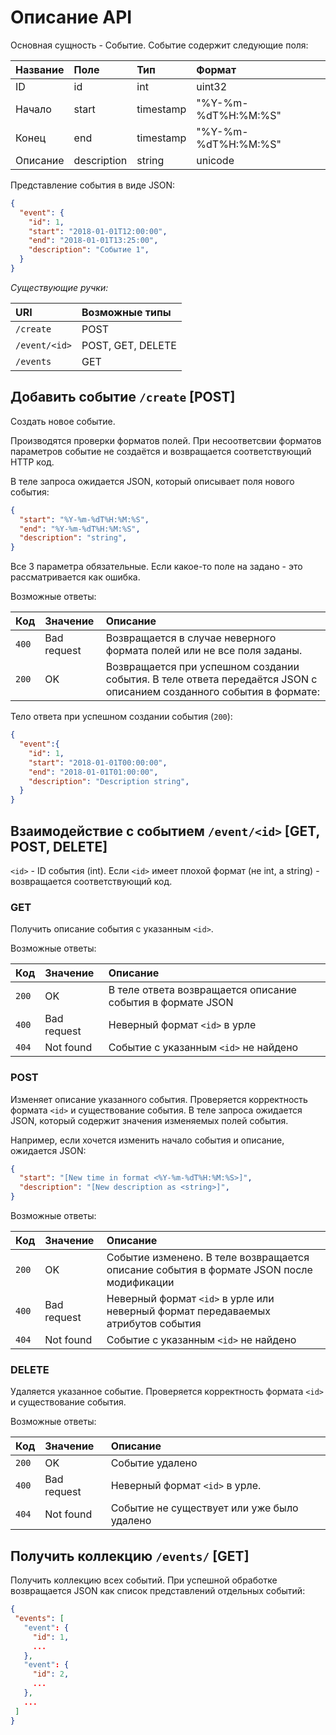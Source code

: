 # Описание API

Основная сущность - Событие. Событие содержит следующие поля:

| Название        | Поле        | Тип           |  Формат |
| :-------------- |:-----       |:--------------|:--------|
| ID              |id           | int           | uint32  |
| Начало          |start        | timestamp     | "%Y-%m-%dT%H:%M:%S" |
| Конец           |end          | timestamp     | "%Y-%m-%dT%H:%M:%S" |
| Описание        |description  | string        | unicode |

Представление события в виде JSON:
```json
{
  "event": {
    "id": 1,
    "start": "2018-01-01T12:00:00",
    "end": "2018-01-01T13:25:00",
    "description": "Событие 1",
  }
}
```

*Существующие ручки:*

| URI           | Возможные типы    |
|:-------       | :--------------   |
|`/create`      | POST              |
|`/event/<id>`  | POST, GET, DELETE |
|`/events`      | GET               |



## Добавить событие `/create` [POST]
Создать новое событие.

Производятся проверки форматов полей. При несоответсвии форматов параметров событие не создаётся и возвращается соответствующий HTTP код.

В теле запроса ожидается JSON, который описывает поля нового события:
```json
{
  "start": "%Y-%m-%dT%H:%M:%S",
  "end": "%Y-%m-%dT%H:%M:%S",
  "description": "string",
}
```
Все 3 параметра обязательные. Если какое-то поле на задано - это рассматривается как ошибка.

Возможные ответы:

 Код           | Значение          | Описание           |
|:-------       | :--------------   |:--------------     |
|`400`          | Bad request       |  Возвращается в случае неверного формата полей или не все поля заданы. |
|`200`          | OK                | Возвращается при успешном создании события. В теле ответа передаётся JSON с описанием созданного события в формате: |

Тело ответа при успешном создании события (`200`):
```json
{
  "event":{
    "id": 1,
    "start": "2018-01-01T00:00:00",
    "end": "2018-01-01T01:00:00",
    "description": "Description string",
  }
}
```


## Взаимодействие с событием `/event/<id>` [GET, POST, DELETE]
`<id>` - ID события (int). Если `<id>` имеет плохой формат (не int, а string) - возвращается соответствующий код.

### GET

Получить описание события с указанным `<id>`.

Возможные ответы:

| Код           | Значение          | Описание           |
|:-------       | :--------------   |:--------------     |
|`200`          | OK                | В теле ответа возвращается описание события в формате JSON |
|`400`          | Bad request       | Неверный формат `<id>` в урле |
|`404`          | Not found         | Событие с указанным `<id>` не найдено |


### POST

Изменяет описание указанного события. Проверяется корректность формата `<id>` и существование события. В теле запроса ожидается JSON, который содержит значения изменяемых полей события. 

Например, если хочется изменить начало события и описание, ожидается JSON:
```json
{
  "start": "[New time in format <%Y-%m-%dT%H:%M:%S>]",
  "description": "[New description as <string>]",
}
```

Возможные ответы:

| Код           | Значение          | Описание           |
|:-------       | :--------------   |:--------------     |
|`200`          | OK                | Событие изменено. В теле возвращается описание события в формате JSON после модификации |
|`400`          | Bad request       | Неверный формат `<id>` в урле или неверный формат передаваемых атрибутов события |
|`404`          | Not found         | Событие с указанным `<id>` не найдено |


### DELETE

Удаляется указанное событие. Проверяется корректность формата `<id>` и существование события.

Возможные ответы:

| Код           | Значение          | Описание           |
|:-------       | :--------------   |:--------------     |
|`200`          | OK                | Событие удалено |
|`400`          | Bad request       | Неверный формат `<id>` в урле. |
|`404`          | Not found         | Событие не существует или уже было удалено |
 
## Получить коллекцию `/events/` [GET]
 
Получить коллекцию всех событий.
При успешной обработке возвращается JSON как список представлений отдельных событий:
 ```json
{
  "events": [
    "event": {
      "id": 1,
      ...
    },
    "event": {
      "id": 2,
      ...
    },
    ...
  ]
}
 ```

